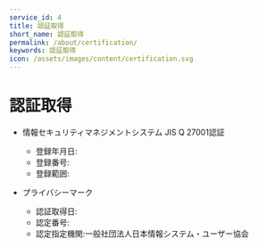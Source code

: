 ```yaml
---
service_id: 4
title: 認証取得
short_name: 認証取得
permalink: /about/certification/
keywords: 認証取得
icon: /assets/images/content/certification.svg
---
```


# 認証取得

- 情報セキュリティマネジメントシステム JIS Q 27001認証
    - 登録年月日:
    - 登録番号:
    - 登録範囲:

- プライバシーマーク
    - 認証取得日:
    - 認定番号:
    - 認定指定機関:一般社団法人日本情報システム・ユーザー協会

